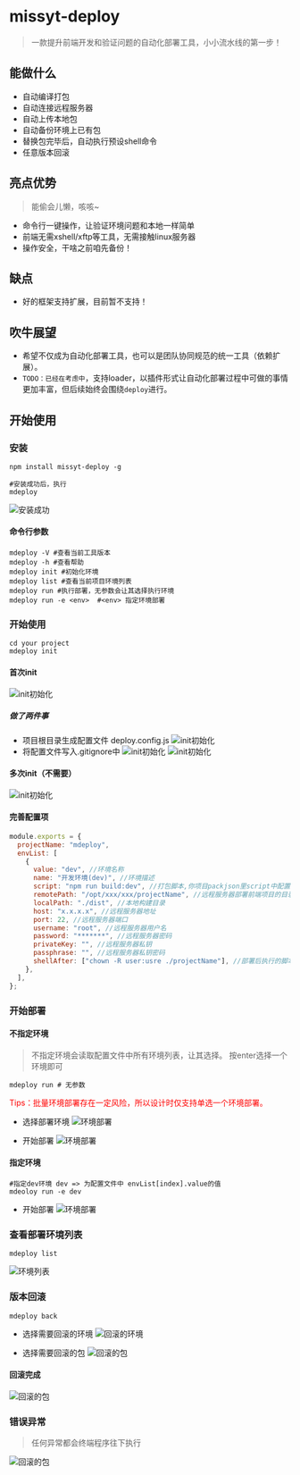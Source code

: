 # missyt-deploy
> 一款提升前端开发和验证问题的自动化部署工具，小小流水线的第一步！

## 能做什么
- 自动编译打包
- 自动连接远程服务器
- 自动上传本地包
- 自动备份环境上已有包
- 替换包完毕后，自动执行预设shell命令
- 任意版本回滚

## 亮点优势
> 能偷会儿懒，咳咳~
- 命令行一键操作，让验证环境问题和本地一样简单
- 前端无需xshell/xftp等工具，无需接触linux服务器
- 操作安全，干啥之前咱先备份！

## 缺点
- 好的框架支持扩展，目前暂不支持！

## 吹牛展望
- 希望不仅成为自动化部署工具，也可以是团队协同规范的统一工具（依赖扩展）。
- `TODO：已经在考虑中`，支持loader，以插件形式让自动化部署过程中可做的事情更加丰富，但后续始终会围绕`deploy`进行。

## 开始使用

### 安装
```shell
npm install missyt-deploy -g

#安装成功后，执行
mdeploy
```
![安装成功](./assets/start.png)

#### 命令行参数
```shell
mdeploy -V #查看当前工具版本
mdeploy -h #查看帮助
mdeploy init #初始化环境
mdeploy list #查看当前项目环境列表
mdeploy run #执行部署，无参数会让其选择执行环境
mdeploy run -e <env>  #<env> 指定环境部署
```

### 开始使用
```shell
cd your project
mdeploy init
```
#### 首次init
![init初始化](./assets/init.png)
##### 做了两件事
- 项目根目录生成配置文件 deploy.config.js
![init初始化](./assets/initConfig.png)
- 将配置文件写入.gitignore中
![init初始化](./assets/configignore.png)
![init初始化](./assets/configreview.png)

#### 多次init（不需要）
![init初始化](./assets/initrepeat.png)


#### 完善配置项
```js
module.exports = {
  projectName: "mdeploy",
  envList: [
    {
      value: "dev", //环境名称
      name: "开发环境(dev)", //环境描述
      script: "npm run build:dev", //打包脚本,你项目packjson里script中配置的打包脚本
      remotePath: "/opt/xxx/xxx/projectName", //远程服务器部署前端项目的目录
      localPath: "./dist", //本地构建目录
      host: "x.x.x.x", //远程服务器地址
      port: 22, //远程服务器端口
      username: "root", //远程服务器用户名
      password: "*******", //远程服务器密码
      privateKey: "", //远程服务器私钥
      passphrase: "", //远程服务器私钥密码
      shellAfter: ["chown -R user:usre ./projectName"], //部署后执行的脚本
    },
  ],
};
```

### 开始部署
#### 不指定环境
> 不指定环境会读取配置文件中所有环境列表，让其选择。
按enter选择一个环境即可

```shell
mdeploy run # 无参数
```

<span style="color:red">Tips：批量环境部署存在一定风险，所以设计时仅支持单选一个环境部署。</span>
- 选择部署环境
![环境部署](./assets/env.png)

- 开始部署
![环境部署](./assets/deployS.png)

#### 指定环境

```shell
#指定dev环境 dev => 为配置文件中 envList[index].value的值
mdeoloy run -e dev 
```
- 开始部署
![环境部署](./assets/deploySS.png)

### 查看部署环境列表
```shell
mdeploy list
```
![环境列表](./assets/envlist.png)

### 版本回滚
```shell
mdeploy back
```
- 选择需要回滚的环境
![回滚的环境](./assets/backenv.png)

- 选择需要回滚的包
![回滚的包](./assets/backenvpak.png)

#### 回滚完成
![回滚的包](./assets/backenvs.png)

### 错误异常
> 任何异常都会终端程序往下执行

![回滚的包](./assets/deployerror.png)
